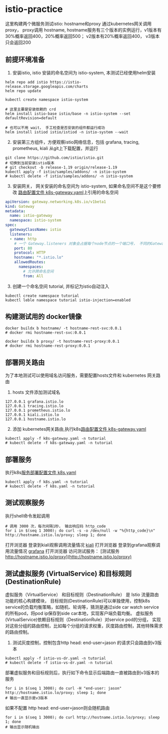 # istio-practice
这里构建两个微服务测试istio: hostname和proxy
通过kubernetes网关调用 proxy， proxy调用 hostname,
hostname服务有三个版本的实例运行，v1版本有30%概率返回400，20%概率返回500； v2版本有20%概率返回400， v3版本只会返回200

## 前提环境准备
1. 安装istio, istio 安装的命名空间为 istio-system, 本测试已经使用helm安装
```shell
helm repo add istio https://istio-release.storage.googleapis.com/charts
helm repo update

kubectl create namespace istio-system

# 这里主要是安装依赖的 crd
helm install istio-base istio/base -n istio-system --set defaultRevision=default

# 也可以不用 wait， 手工检查是否安装的组件都运行成功
helm install istiod istio/istiod -n istio-system --wait
```

2. 安装第三方组件，方便观察istio网络信息，包括 grafana, tracing, prometheus, kiali
从git上下载配置，并运行
```shell
git clone https://github.com/istio/istio.git
# 切换到当前安装istio版本
# git checkout -b release-1.19 origin/release-1.19
kubectl apply -f istio/samples/addons/ -n istio-system
# kubectl delete -f istio/samples/addons/ -n istio-system
```

3. 安装网关， 网关安装的命名空间为 istio-system, 如果命名空间不是这个要修改 [路由配置文件 k8s-gateway.yaml](k8s-gateway.yaml)上引用的命名空间
```yaml
apiVersion: gateway.networking.k8s.io/v1beta1
kind: Gateway
metadata:
  name: istio-gateway
  namespace: istio-system
spec:
  gatewayClassName: istio
  listeners:
  - name: http
    # 一个 Gateway.listeners 对象会占据每个node节点的一个端口号， 不同的Gateway.listeners对象要使用不同的端口
    port: 80
    protocol: HTTP
    hostname: "*.istio.lo"
    allowedRoutes:
      namespaces:
        # 允许跨命名空间
        from: All
```
3. 创建一个命名空间 tutorial, 并标记为istio自动注入
```shell
kubectl create namespace tutorial
kubectl leble namespace tutorial istio-injection=enabled
```

## 构建测试用的 docker镜像
```shell
docker buildx b hostname/ -t hostname-rest-svc:0.0.1
# docker rmi hostname-rest-svc:0.0.1

docker buildx b proxy/ -t hostname-rest-proxy:0.0.1
# docker rmi hostname-rest-proxy:0.0.1
```

## 部署网关路由
为了本地测试可以使用域名访问服务，需要配置hosts文件和 kubernetes 网关路由
1. hosts 文件添加测试域名
```
127.0.0.1 grafana.istio.lo
127.0.0.1 tracing.istio.lo
127.0.0.1 prometheus.istio.lo
127.0.0.1 kiali.istio.lo
127.0.0.1 hostname.istio.lo
```
2. 添加 kubernetes网关路由,执行k8s[路由配置文件 k8s-gateway.yaml](k8s-gateway.yaml)
```shell
kubectl apply -f k8s-gateway.yaml -n tutorial
# kubectl delete -f k8s-gateway.yaml -n tutorial
```

## 部署服务
执行k8s[服务部署配置文件 k8s.yaml](k8s.yaml)
```shell
kubectl apply -f k8s.yaml -n tutorial
# kubectl delete -f k8s.yaml -n tutorial
```

## 测试观察服务
执行shell命令发起调用
```shell
# 调用 3000 次，每次间隔1秒， 输出响应码 http_code
for i in $(seq 1 3000); do curl -s -o /dev/null -w "%{http_code}\n" http://hostname.istio.lo/proxy; sleep 1; done
```
打开浏览器 登录到kiali观察调用流量情况 [kiali](http://kiali.istio.lo/kiali/console/graph/namespaces/)
打开浏览器 登录到grafana观察调用流量情况 [grafana](http://grafana.istio.lo)
打开浏览器 访问测试服务： [测试服务 http://hostname.istio.lo/proxy](http://hostname.istio.lo/proxy)

## 测试虚拟服务 (VirtualService) 和目标规则 (DestinationRule)
虚拟服务（VirtualService） 和目标规则（DestinationRule） 是 Istio 流量路由功能的核心构建模块，
目标规则(DestinationRule)可以单独使用，控制k8s service的负载均衡策略，如随机、轮询等，猜测是通过side car watch service的所有pod，将pod ip保存到side car本地，实现客户端负载均衡。
虚拟服务 (VirtualService)依赖目标规则（DestinationRule）对service pod的分组， 实现对这些分组的路由控制，比如每个分组的请求权重，灰度路由控制，其他特殊需求的路由控制。

1. 测试灰度控制，控制包含http head: end-user=jason 的请求只会路由到v3版本

```shell
kubectl apply -f istio-vs-dr.yaml -n tutorial
# kubectl delete -f istio-vs-dr.yaml -n tutorial
```
部署虚拟服务和目标规则后，执行如下命令显示后端路由一直被路由到v3版本的服务
```shell
for i in $(seq 1 3000); do curl -H "end-user: jason" http://hostname.istio.lo/proxy; sleep 1; done
# 输出一直显示是v3版本
```
如果不配置 http head: end-user=jason则会随机路由
```shell
for i in $(seq 1 3000); do curl http://hostname.istio.lo/proxy; sleep 1; done
# 输出显示随机输出
```
